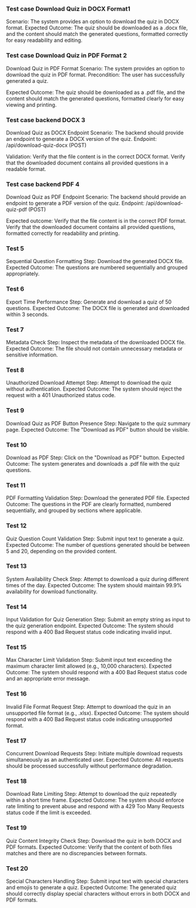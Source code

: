 ### Test case Download Quiz in DOCX Format1

Scenario: The system provides an option to download the quiz in DOCX format.
Expected Outcome: The quiz should be downloaded as a .docx file, and the content should match the generated questions, formatted correctly for easy readability and editing.

### Test case Download Quiz in PDF Format 2
Download Quiz in PDF Format
Scenario: The system provides an option to download the quiz in PDF format.
Precondition: The user has successfully generated a quiz.

Expected Outcome: The quiz should be downloaded as a .pdf file, and the content should match the generated questions, formatted clearly for easy viewing and printing.

### Test case backend DOCX 3

Download Quiz as DOCX Endpoint
Scenario: The backend should provide an endpoint to generate a DOCX version of the quiz.
Endpoint: /api/download-quiz-docx (POST)

Validation:
Verify that the file content is in the correct DOCX format.
Verify that the downloaded document contains all provided questions in a readable format.

### Test case backend PDF 4

Download Quiz as PDF Endpoint
Scenario: The backend should provide an endpoint to generate a PDF version of the quiz.
Endpoint: /api/download-quiz-pdf (POST)

Expected outcome:
Verify that the file content is in the correct PDF format.
Verify that the downloaded document contains all provided questions, formatted correctly for readability and printing.

### Test 5
Sequential Question Formatting
Step: Download the generated DOCX file.
Expected Outcome: The questions are numbered sequentially and grouped appropriately.

### Test 6
Export Time Performance
Step: Generate and download a quiz of 50 questions.
Expected Outcome: The DOCX file is generated and downloaded within 3 seconds.
### Test 7
Metadata Check
Step: Inspect the metadata of the downloaded DOCX file.
Expected Outcome: The file should not contain unnecessary metadata or sensitive information.
### Test 8
Unauthorized Download Attempt
Step: Attempt to download the quiz without authentication.
Expected Outcome: The system should reject the request with a 401 Unauthorized status code.
### Test 9
Download Quiz as PDF Button Presence
Step: Navigate to the quiz summary page.
Expected Outcome: The "Download as PDF" button should be visible.
### Test 10
Download as PDF
Step: Click on the "Download as PDF" button.
Expected Outcome: The system generates and downloads a .pdf file with the quiz questions.
### Test 11
PDF Formatting Validation
Step: Download the generated PDF file.
Expected Outcome: The questions in the PDF are clearly formatted, numbered sequentially, and grouped by sections where applicable.
### Test 12
Quiz Question Count Validation
Step: Submit input text to generate a quiz.
Expected Outcome: The number of questions generated should be between 5 and 20, depending on the provided content.
### Test 13
System Availability Check
Step: Attempt to download a quiz during different times of the day.
Expected Outcome: The system should maintain 99.9% availability for download functionality.
### Test 14
Input Validation for Quiz Generation
Step: Submit an empty string as input to the quiz generation endpoint.
Expected Outcome: The system should respond with a 400 Bad Request status code indicating invalid input.
### Test 15
Max Character Limit Validation
Step: Submit input text exceeding the maximum character limit allowed (e.g., 10,000 characters).
Expected Outcome: The system should respond with a 400 Bad Request status code and an appropriate error message.
### Test 16
Invalid File Format Request
Step: Attempt to download the quiz in an unsupported file format (e.g., .xlsx).
Expected Outcome: The system should respond with a 400 Bad Request status code indicating unsupported format.
### Test 17
Concurrent Download Requests
Step: Initiate multiple download requests simultaneously as an authenticated user.
Expected Outcome: All requests should be processed successfully without performance degradation.
### Test 18
Download Rate Limiting
Step: Attempt to download the quiz repeatedly within a short time frame.
Expected Outcome: The system should enforce rate limiting to prevent abuse and respond with a 429 Too Many Requests status code if the limit is exceeded.
### Test 19
Quiz Content Integrity Check
Step: Download the quiz in both DOCX and PDF formats.
Expected Outcome: Verify that the content of both files matches and there are no discrepancies between formats.
### Test 20
Special Characters Handling
Step: Submit input text with special characters and emojis to generate a quiz.
Expected Outcome: The generated quiz should correctly display special characters without errors in both DOCX and PDF formats.